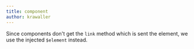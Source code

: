 ```yaml
---
title: component
author: krawaller
---
```


Since components don't get the `link` method which is sent the element, we use the injected `$element` instead.